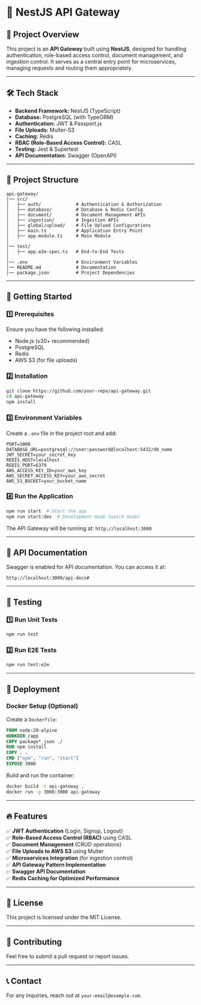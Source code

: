 # 🚀 NestJS API Gateway

## 📌 Project Overview
This project is an **API Gateway** built using **NestJS**, designed for handling authentication, role-based access control, document management, and ingestion control. It serves as a central entry point for microservices, managing requests and routing them appropriately.

---

## 🛠️ Tech Stack
- **Backend Framework:** NestJS (TypeScript)
- **Database:** PostgreSQL (with TypeORM)
- **Authentication:** JWT & Passport.js
- **File Uploads:** Multer-S3
- **Caching:** Redis
- **RBAC (Role-Based Access Control):** CASL
- **Testing:** Jest & Supertest
- **API Documentation:** Swagger (OpenAPI)

---

## 📂 Project Structure
```
api-gateway/
│── src/
│   ├── auth/             # Authentication & Authorization
│   ├── database/         # Database & Redis Config
│   ├── document/         # Document Management APIs
│   ├── ingestion/        # Ingestion APIs
│   ├── global/upload/    # File Upload Configurations
│   ├── main.ts           # Application Entry Point
│   ├── app.module.ts     # Main Module
│
│── test/
│   ├── app.e2e-spec.ts   # End-to-End Tests
│
│── .env                  # Environment Variables
│── README.md             # Documentation
│── package.json          # Project Dependencies
```

---

## 🚀 Getting Started
### 1️⃣ Prerequisites
Ensure you have the following installed:
- Node.js (v20+ recommended)
- PostgreSQL
- Redis
- AWS S3 (for file uploads)

### 2️⃣ Installation
```bash
git clone https://github.com/your-repo/api-gateway.git
cd api-gateway
npm install
```

### 3️⃣ Environment Variables
Create a `.env` file in the project root and add:
```env
PORT=3000
DATABASE_URL=postgresql://user:password@localhost:5432/db_name
JWT_SECRET=your_secret_key
REDIS_HOST=localhost
REDIS_PORT=6379
AWS_ACCESS_KEY_ID=your_aws_key
AWS_SECRET_ACCESS_KEY=your_aws_secret
AWS_S3_BUCKET=your_bucket_name
```

### 4️⃣ Run the Application
```bash
npm run start  # Start the app
npm run start:dev  # Development mode (watch mode)
```
The API Gateway will be running at: `http://localhost:3000`

---

## 🔹 API Documentation
Swagger is enabled for API documentation. You can access it at:
```
http://localhost:3000/api-docs#
```

---

## 🧪 Testing
### 1️⃣ Run Unit Tests
```bash
npm run test
```
### 2️⃣ Run E2E Tests
```bash
npm run test:e2e
```

---

## 🚀 Deployment
### Docker Setup (Optional)
Create a `Dockerfile`:
```dockerfile
FROM node:20-alpine
WORKDIR /app
COPY package*.json ./
RUN npm install
COPY . .
CMD ["npm", "run", "start"]
EXPOSE 3000
```
Build and run the container:
```bash
docker build -t api-gateway .
docker run -p 3000:3000 api-gateway
```

---

## 🔥 Features
✅ **JWT Authentication** (Login, Signup, Logout)  
✅ **Role-Based Access Control (RBAC)** using CASL  
✅ **Document Management** (CRUD operations)  
✅ **File Uploads to AWS S3** using Multer  
✅ **Microservices Integration** (for ingestion control)  
✅ **API Gateway Pattern Implementation**  
✅ **Swagger API Documentation**  
✅ **Redis Caching for Optimized Performance**  

---

## 📌 License
This project is licensed under the MIT License.

---

## 🙌 Contributing
Feel free to submit a pull request or report issues.

---

## 📞 Contact
For any inquiries, reach out at `your-email@example.com`.

